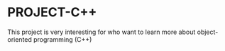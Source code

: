 # PROJECT-C++
This project is very interesting for who want to learn more about  object-oriented programming (C++)

